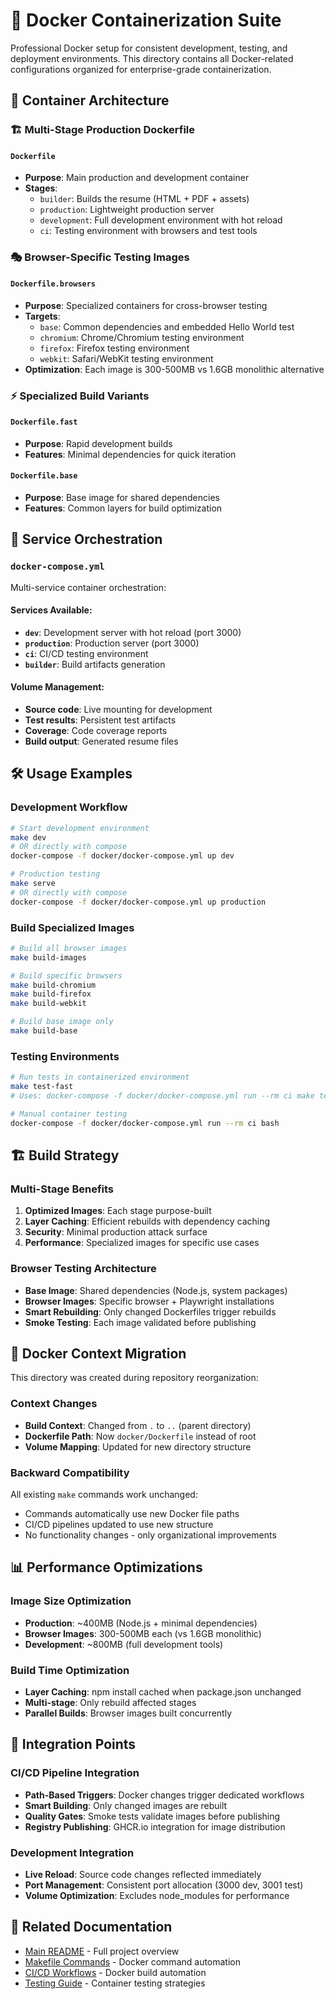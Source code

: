 # 🐳 Docker Containerization Suite

Professional Docker setup for consistent development, testing, and deployment environments. This directory contains all Docker-related configurations organized for enterprise-grade containerization.

## 📁 Container Architecture

### **🏗️ Multi-Stage Production Dockerfile**

#### `Dockerfile`
- **Purpose**: Main production and development container
- **Stages**:
  - `builder`: Builds the resume (HTML + PDF + assets)
  - `production`: Lightweight production server
  - `development`: Full development environment with hot reload
  - `ci`: Testing environment with browsers and test tools

### **🎭 Browser-Specific Testing Images**

#### `Dockerfile.browsers`
- **Purpose**: Specialized containers for cross-browser testing
- **Targets**:
  - `base`: Common dependencies and embedded Hello World test
  - `chromium`: Chrome/Chromium testing environment
  - `firefox`: Firefox testing environment  
  - `webkit`: Safari/WebKit testing environment
- **Optimization**: Each image is 300-500MB vs 1.6GB monolithic alternative

### **⚡ Specialized Build Variants**

#### `Dockerfile.fast`
- **Purpose**: Rapid development builds
- **Features**: Minimal dependencies for quick iteration

#### `Dockerfile.base`
- **Purpose**: Base image for shared dependencies
- **Features**: Common layers for build optimization

## 🚀 Service Orchestration

### **`docker-compose.yml`**
Multi-service container orchestration:

#### Services Available:
- **`dev`**: Development server with hot reload (port 3000)
- **`production`**: Production server (port 3000)  
- **`ci`**: CI/CD testing environment
- **`builder`**: Build artifacts generation

#### Volume Management:
- **Source code**: Live mounting for development
- **Test results**: Persistent test artifacts  
- **Coverage**: Code coverage reports
- **Build output**: Generated resume files

## 🛠️ Usage Examples

### **Development Workflow**
```bash
# Start development environment
make dev
# OR directly with compose
docker-compose -f docker/docker-compose.yml up dev

# Production testing
make serve  
# OR directly with compose
docker-compose -f docker/docker-compose.yml up production
```

### **Build Specialized Images**
```bash
# Build all browser images
make build-images

# Build specific browsers
make build-chromium
make build-firefox  
make build-webkit

# Build base image only
make build-base
```

### **Testing Environments**
```bash
# Run tests in containerized environment
make test-fast
# Uses: docker-compose -f docker/docker-compose.yml run --rm ci make test-fast-internal

# Manual container testing
docker-compose -f docker/docker-compose.yml run --rm ci bash
```

## 🏗️ Build Strategy

### **Multi-Stage Benefits**
1. **Optimized Images**: Each stage purpose-built
2. **Layer Caching**: Efficient rebuilds with dependency caching
3. **Security**: Minimal production attack surface
4. **Performance**: Specialized images for specific use cases

### **Browser Testing Architecture**
- **Base Image**: Shared dependencies (Node.js, system packages)
- **Browser Images**: Specific browser + Playwright installations
- **Smart Rebuilding**: Only changed Dockerfiles trigger rebuilds
- **Smoke Testing**: Each image validated before publishing

## 🔧 Docker Context Migration

This directory was created during repository reorganization:

### **Context Changes**
- **Build Context**: Changed from `.` to `..` (parent directory)
- **Dockerfile Path**: Now `docker/Dockerfile` instead of root
- **Volume Mapping**: Updated for new directory structure

### **Backward Compatibility**
All existing `make` commands work unchanged:
- Commands automatically use new Docker file paths
- CI/CD pipelines updated to use new structure
- No functionality changes - only organizational improvements

## 📊 Performance Optimizations

### **Image Size Optimization**
- **Production**: ~400MB (Node.js + minimal dependencies)
- **Browser Images**: 300-500MB each (vs 1.6GB monolithic)
- **Development**: ~800MB (full development tools)

### **Build Time Optimization**
- **Layer Caching**: npm install cached when package.json unchanged
- **Multi-stage**: Only rebuild affected stages
- **Parallel Builds**: Browser images built concurrently

## 🔗 Integration Points

### **CI/CD Pipeline Integration**
- **Path-Based Triggers**: Docker changes trigger dedicated workflows
- **Smart Building**: Only changed images are rebuilt
- **Quality Gates**: Smoke tests validate images before publishing
- **Registry Publishing**: GHCR.io integration for image distribution

### **Development Integration**
- **Live Reload**: Source code changes reflected immediately
- **Port Management**: Consistent port allocation (3000 dev, 3001 test)
- **Volume Optimization**: Excludes node_modules for performance

## 🔗 Related Documentation
- [Main README](../README.md) - Full project overview
- [Makefile Commands](../Makefile) - Docker command automation
- [CI/CD Workflows](../.github/workflows/) - Docker build automation
- [Testing Guide](../tests/README.md) - Container testing strategies